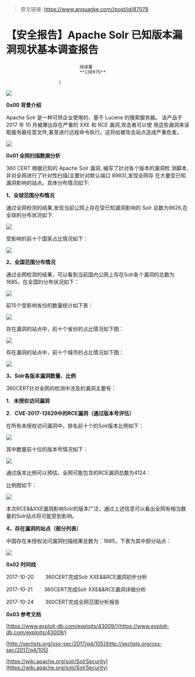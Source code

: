 > 原文链接: https://www.anquanke.com//post/id/87079 


# 【安全报告】Apache Solr 已知版本漏洞现状基本调查报告


                                阅读量   
                                **138975**
                            
                        |
                        
                                                                                    



[![](https://p1.ssl.qhimg.com/t01cee8426a343f2c1f.png)](https://p1.ssl.qhimg.com/t01cee8426a343f2c1f.png)



**0x00 背景介绍**



Apache Solr 是一种可供企业使用的、基于 Lucene 的搜索服务器。 该产品于 2017 年 10 月被爆出存在严重的 XXE 和 RCE 漏洞,攻击者可以使 用这些漏洞来读取服务器任意文件,甚至进行远程命令执行。这将给被攻击站点造成严重危害。

[![](https://p1.ssl.qhimg.com/t01be6c24d519f177b4.png)](https://p1.ssl.qhimg.com/t01be6c24d519f177b4.png)



**0x01 全网扫描数据分析**



360 CERT 根据已知的 Apache Solr 漏洞, 编写了针对各个版本的漏洞检 测脚本,并对全网进行了针对性扫描(主要针对默认端口 8983),发现全网存 在大量受已知漏洞影响的站点。具体分布情况如下:

**1、全球范围分布情况**

通过全网检测的结果,发现当前公网上存在受已知漏洞影响的 Solr 总数为9626,在全球的分布状况如下:

[![](https://p0.ssl.qhimg.com/t019cf7e81fd5a5bfcb.png)](https://p0.ssl.qhimg.com/t019cf7e81fd5a5bfcb.png)

受影响的前十个国家占比情况如下：

[![](https://p5.ssl.qhimg.com/t01850b40fd836b7bee.png)](https://p5.ssl.qhimg.com/t01850b40fd836b7bee.png)

**2、全国范围分布情况**

通过全网检测的结果，可以看到当前国内公网上存在Solr各个漏洞的总数为1685，在全国的分布状况如下：



[![](https://p3.ssl.qhimg.com/t019a030eac9148d9a7.png)](https://p3.ssl.qhimg.com/t019a030eac9148d9a7.png)

前15个受影响省份的数量统计如下表：

[![](https://p5.ssl.qhimg.com/t017154994d6b103c55.png)](https://p5.ssl.qhimg.com/t017154994d6b103c55.png)

存在漏洞的站点中，前十个省份的占比情况如下图：

[![](https://p1.ssl.qhimg.com/t0168f41c14cb2296e5.png)](https://p1.ssl.qhimg.com/t0168f41c14cb2296e5.png)

存在漏洞的站点中，前十个城市的占比情况如下图：

[![](https://p4.ssl.qhimg.com/t015ea98edc827dae7c.png)](https://p4.ssl.qhimg.com/t015ea98edc827dae7c.png)

**3、Solr各版本漏洞数量、比例**

360CERT针对全网的检测中涉及的漏洞主要有：

**1.   未授权访问漏洞**

**2.   CVE-2017-12629中的RCE漏洞（通过版本号评估）**

在所有未授权访问漏洞中，排名前十个的Solr版本比例如下：

[![](https://p5.ssl.qhimg.com/t01def6eb7e92d7db92.png)](https://p5.ssl.qhimg.com/t01def6eb7e92d7db92.png)

其中数量前十位的版本号情况如下：

[![](https://p0.ssl.qhimg.com/t016f996289b9374198.png)](https://p0.ssl.qhimg.com/t016f996289b9374198.png)

通过版本比例可以预估，全网可能包含的RCE漏洞总数为4124：

比例图如下：

[![](https://p1.ssl.qhimg.com/t0185f38c46d8f48dd1.png)](https://p1.ssl.qhimg.com/t0185f38c46d8f48dd1.png)

本次RCE&amp;&amp;XXE漏洞影响Solr的版本广泛，通过上述信息可以看出全网有相当数量的Solr站点将可能受到影响。

**4、存在漏洞的站点（部分列表）**

中国存在未授权访问漏洞扫描结果总数为：1685，下表为其中部分站点：

[![](https://p4.ssl.qhimg.com/t0177c7d558bb7532db.png)](https://p4.ssl.qhimg.com/t0177c7d558bb7532db.png)



**0x02 时间线**



2017-10-20        360CERT完成Solr XXE&amp;&amp;RCE漏洞初步分析

2017-10-21        360CERT完成Solr XXE&amp;&amp;RCE漏洞详细分析

2017-10-24        360CERT完成全网范围分析报告



**0x03 参考文档**



[https://www.exploit-db.com/exploits/43009/](https://www.exploit-db.com/exploits/43009/)

[http://seclists.org/oss-sec/2017/q4/105](http://seclists.org/oss-sec/2017/q4/105)

[https://wiki.apache.org/solr/SolrSecurity](https://wiki.apache.org/solr/SolrSecurity)
